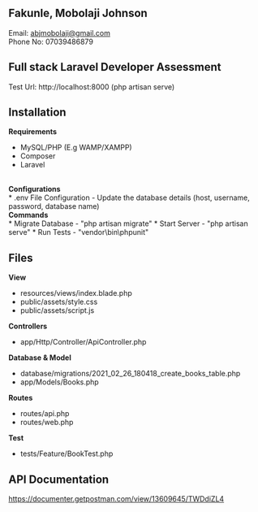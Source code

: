 ## Fakunle, Mobolaji Johnson
Email: abjmobolaji@gmail.com <br/>
Phone No: 07039486879

## Full stack Laravel Developer Assessment
Test Url: http://localhost:8000 (php artisan serve)

## Installation
<b>Requirements</b> <br/>
* MySQL/PHP (E.g WAMP/XAMPP)
* Composer
* Laravel
<br/>
<b>Configurations</b> <br/>
* .env File Configuration - Update the database details (host, username, password, database name)
<br>
<b>Commands</b> <br/>
* Migrate Database - "php artisan migrate"
* Start Server - "php artisan serve"
* Run Tests - "vendor\bin\phpunit" 

## Files
<b>View</b> <br/>
* resources/views/index.blade.php
* public/assets/style.css
* public/assets/script.js

<b>Controllers</b> <br/>
* app/Http/Controller/ApiController.php

<b>Database & Model</b> <br/>
* database/migrations/2021_02_26_180418_create_books_table.php
* app/Models/Books.php

<b>Routes</b> <br/>
* routes/api.php
* routes/web.php

<b>Test</b> <br/>
* tests/Feature/BookTest.php

## API Documentation
https://documenter.getpostman.com/view/13609645/TWDdiZL4



